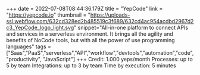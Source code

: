 +++
date = 2022-07-08T08:44:36.179Z
title = "YepCode"
link = "https://yepcode.io"
thumbnail = "https://uploads-ssl.webflow.com/632cd328ed2b485519c3f689/632cd4ac954acdbd2967d2c3_YepCode_logo_light.svg"
snippet="All-in-one platform to connect APIs and services in a serverless environment. It brings all the agility and benefits of NoCode tools, but with all the power of use programming languages"
tags = ["Saas","PaaS","serverless","API","workflow","devtools","automation","code","productivity", "JavaScript"]
+++
Credit: 1.000 yeps/month
Processes: up to 5 by team
Integrations: up to 3 by team
Time by execution: 5 minutes
